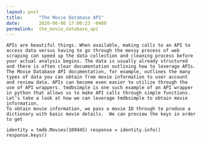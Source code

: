 ```yaml
---
layout: post
title:      "The Movie Database API"
date:       2020-06-06 17:00:23 -0400
permalink:  the_movie_database_api
---
```



	APIs are beautiful things. When available, making calls to an API to access data versus having to go through the messy process of web scraping can speed up the data collection and cleaning process before your actual analysis begins. The data is usually already structured and there is often clear documentation outlining how to leverage APIs. The Movie Database API documentation, for example, outlines the many types of data you can obtain from movie information to user account and review data. APIs can become even easier to utilize through the use of API wrappers. tmdbsimple is one such example of an API wrapper in python that allows us to make API calls through simple functions. Let’s take a look at how we can leverage tmdbsimple to obtain movie information.
	To obtain movie information, we pass a movie ID through to produce a dictionary with basic movie details.  We can preview the keys in order to get
	
	
`identity = tmdb.Movies(109445)
response = identity.info()
response.keys()`

